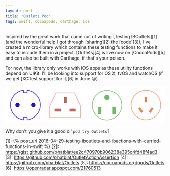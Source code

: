 ```yaml
---
layout: post
title: "Outlets Pod"
tags: swift, cocoapods, carthage, ios
---
```


Inspired by the great work that came out of writing [Testing IBOutlets][1] (and the wonderful help I got through [sharing][2] the [code][3]), I've created a micro-library which contains these testing functions to make it easy to include them in a project. [Outlets][4] is live now on [CocoaPods][5] and can also be built with Carthage, if that's your poison.

For now, the library only works with iOS apps as these utility functions depend on UIKit. I'll be looking into support for OS X, tvOS and watchOS (if we get [XCTest support for it][6] in June :wink:)

![](/images/outlets-logo.png "Outlets logo showing electrical sockets from various contries")

Why don't you give it a good ol' `pod try Outlets`?

[1]: {% post_url 2016-04-29-testing-iboutlets-and-ibactions-with-curried-functions-in-swift %}
[2]: https://gist.github.com/phatblat/ee2c470970b906238e395c4fd48f4ad3
[3]: https://github.com/phatblat/OutletActionAssertion
[4]: https://github.com/phatblat/Outlets
[5]: https://cocoapods.org/pods/Outlets
[6]: https://openradar.appspot.com/21760513
